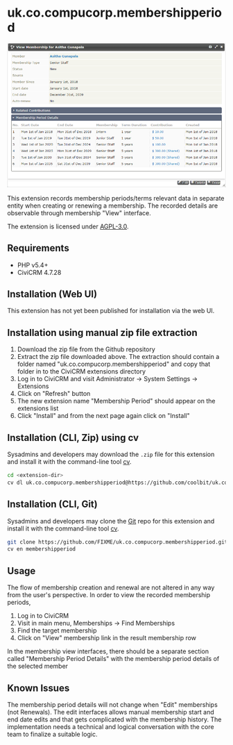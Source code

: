 # uk.co.compucorp.membershipperiod

![Screenshot](/images/screenshot.png)

This extension records membership periods/terms relevant data in separate entity when creating or renewing a membership. The recorded details are observable through membership "View" interface.

The extension is licensed under [AGPL-3.0](LICENSE.txt).

## Requirements

* PHP v5.4+
* CiviCRM 4.7.28

## Installation (Web UI)

This extension has not yet been published for installation via the web UI.

## Installation using manual zip file extraction

1. Download the zip file from the Github repository
2. Extract the zip file downloaded above. The extraction should contain a folder named "uk.co.compucorp.membershipperiod" and copy that folder in to the CiviCRM extensions directory
3. Log in to CiviCRM and visit Administrator -> System Settings -> Extensions
4. Click on "Refresh" button
5. The new extension name "Membership Period" should appear on the extensions list
6. Click "Install" and from the next page again click on "Install"

## Installation (CLI, Zip) using cv

Sysadmins and developers may download the `.zip` file for this extension and
install it with the command-line tool [cv](https://github.com/civicrm/cv).

```bash
cd <extension-dir>
cv dl uk.co.compucorp.membershipperiod@https://github.com/coolbit/uk.co.compucorp.membershipperiod/archive/master.zip
```
## Installation (CLI, Git)

Sysadmins and developers may clone the [Git](https://en.wikipedia.org/wiki/Git) repo for this extension and
install it with the command-line tool [cv](https://github.com/civicrm/cv).

```bash
git clone https://github.com/FIXME/uk.co.compucorp.membershipperiod.git
cv en membershipperiod
```

## Usage
The flow of membership creation and renewal are not altered in any way from the user's perspective. In order to view the recorded membership periods,
1. Log in to CiviCRM
2. Visit in main menu, Memberships -> Find Memberships
3. Find the target membership
4. Click on "View" membership link in the result membership row

In the membership view interfaces, there should be a separate section called "Membership Period Details" with the membership period details of the selected member

## Known Issues
The membership period details will not change when "Edit" memberships (not Renewals). The edit interfaces allows manual membership start and end date edits and that gets complicated with the membership history. The implementation needs a technical and logical conversation with the core team to finalize a suitable logic.
